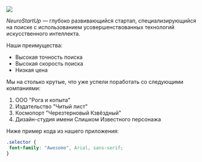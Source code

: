 ![](https://netology-code.github.io/git-homeworks/introduction/assets/logo.png)

*NeuroStartUp* — глубоко развивающийся стартап, специализирующийся на поиске с использованием
 усовершенствованных технологий искусственного интеллекта.

Наши преимущества:
* Высокая точность поиска
 * Высокая скорость поиска
 * Низкая цена
 
 Мы на столько крутые, что уже успели поработать со следующими компаниями:
 
 1. ООО "Рога и копыта"
 1. Издательство "Читый лист"
 1. Космопорт "Черезтерновый Кзвёздный"
 1. Дизайн-студия имени Слишком Известного персонажа
 
 Ниже пример кода из нашего приложения:
 
 ```css
 .selector {
  font-family: "Awesome", Arial, sans-serif;
 }
 ```
